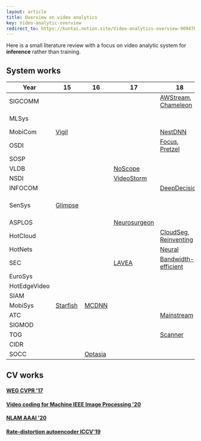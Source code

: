 ```yaml
---
layout: article
title: Overview on video analytics
key: Video-analytic-overview
redirect_to: https://kuntai.notion.site/Video-analytics-overview-90947b73637f427da7d8adc82e764c77
---
```


Here is a small literature review with a focus on video analytic system for **inference** rather than training.

## System works

| Year             | 15       | 16    | 17           | 18                    | 19                       | 20      | 21    |
| ------------ | -------- | ----- | ------------ | --------------------- | ------------------------ | ------- | ----- |
| SIGCOMM      |          |       |              | [AWStream](https://awstream.github.io/paper/awstream.pdf), [Chameleon](https://people.cs.uchicago.edu/~junchenj/docs/Chameleon_SIGCOMM_CameraReady_faceblurred.pdf)   | | [DDS](https://kuntaidu.github.io/assets/doc/DDS.pdf), [Reducto](http://web.cs.ucla.edu/~harryxu/papers/li-sigcomm20.pdf)             |
| MLSys        |          |       |              |                       | [AdaScale](https://arxiv.org/pdf/1902.02910.pdf), [FilterForward](https://arxiv.org/abs/1905.13536)  |         |
| MobiCom      | [Vigil](https://old.sigmobile.org/mobicom/2015/papers/p426-zhangA.pdf)    |       |              | [NestDNN](https://dl.acm.org/doi/pdf/10.1145/3241539.3241559)               | [Edge](http://www.winlab.rutgers.edu/~luyang/papers/mobicom19_augmented_reality.pdf)                     |         | [ELF](https://www.msra.cn/wp-content/uploads/2021/03/mobicom21-elf.pdf)   |
| OSDI         |          |       |              | [Focus](https://www.usenix.org/system/files/osdi18-hsieh.pdf), [Pretzel](https://www.usenix.org/system/files/osdi18-lee.pdf)                 |                          |         |       |
| SOSP | | | | | [Nexus](https://homes.cs.washington.edu/~arvind/papers/nexus.pdf)
| VLDB         |          |       | [NoScope](https://www.vldb.org/pvldb/vol10/p1586-kang.pdf)      |                       |                          | [BlazeIt](https://cs.stanford.edu/~matei/papers/2020/vldb_blazeit.pdf) |       |
| NSDI         |          |       | [VideoStorm](https://www.usenix.org/system/files/conference/nsdi17/nsdi17-zhang.pdf)   |                       |                          |         |       |
| INFOCOM      |          |       |              | [DeepDecision](https://ieeexplore.ieee.org/stamp/stamp.jsp?tp=&arnumber=8485905)          | [DSL](https://ieeexplore.ieee.org/stamp/stamp.jsp?tp=&arnumber=8737614)                      |         |       |
| SenSys       | [Glimpse](http://people.csail.mit.edu/yuhan/doc/sen060-chenA.pdf)  |       |              |                       | [Frugal Following](https://dl.acm.org/doi/pdf/10.1145/3356250.3360044), [Caeser](https://nsl.usc.edu/wp-content/uploads/2019/09/Caesar_SenSys19.pdf) |         |
| ASPLOS       |          |       | [Neurosurgeon](https://www.cl.cam.ac.uk/~ey204/teaching/ACS/R244_2019_2020/papers/kang_asplos_2017.pdf) |                       |                          |         |
| HotCloud     |          |       |              | [CloudSeg](https://www.usenix.org/system/files/hotcloud19-paper-wang.pdf), [Reinventing](https://www.usenix.org/system/files/conference/hotcloud18/hotcloud18-paper-pakha.pdf) |                          |         |
| HotNets      |          |       |              | [Neural](https://dl.acm.org/doi/pdf/10.1145/3286062.3286070)                |                          |         |       |
| SEC          |          |       | [LAVEA](https://www.cs.wm.edu/~syi/publications/sedgec17_1.pdf)             | [Bandwidth-efficient](https://ieeexplore.ieee.org/stamp/stamp.jsp?tp=&arnumber=8567664)   |                          | [Yoda](https://arxiv.org/pdf/2105.08694.pdf)    |
| EuroSys      |          |       |              |                       | [VStore](https://arxiv.org/pdf/1810.01794.pdf)                   |         |       |
| HotEdgeVideo |          |       |              |                       | [Cracking](https://www.microsoft.com/en-us/research/uploads/prod/2019/08/Split-brain_HotEdgeVideo19.pdf)                 |         |       |
| SIAM         |          |       |              |                       |                          |         | [CiNet](https://tianguo.info/project/mobile-deep-inference/cinet_sdm21.pdf) |
| MobiSys      | [Starfish](http://roblkw.com/likamwa2015starfish-mobisys.pdf) | [MCDNN](https://homes.cs.washington.edu/~arvind/papers/mcdnn.pdf) |              |                       |                          |         |       |
| ATC          |          |       |              | [Mainstream](https://www.usenix.org/system/files/conference/atc18/atc18-jiang.pdf)            |                          |         |
| SIGMOD       |          |       |              |                       | [Visual Road](https://db.cs.washington.edu/projects/visualroad/p300-haynes.pdf)               |         |       |
| TOG          |          |       |              | [Scanner](http://graphics.stanford.edu/papers/scanner/poms18_scanner.pdf)               |                          |         |       |
| CIDR         |          |       |              |                       | [DeepLens](http://cidrdb.org/cidr2019/papers/p40-krishnan-cidr19.pdf)                 |         |       |
| SOCC | |[Optasia](https://dl.acm.org/doi/pdf/10.1145/2987550.2987564)


## CV works

#### [WEG CVPR '17](http://haneul.github.io/papers/cvpr2017.pdf)

#### [Video coding for Machine IEEE Image Processing '20](https://ieeexplore.ieee.org/stamp/stamp.jsp?tp=&arnumber=9180095)

#### [NLAM AAAI '20](https://arxiv.org/pdf/1912.06348.pdf)

#### [Rate-distortion autoencoder ICCV'19](https://arxiv.org/pdf/1908.05717.pdf)

<!-- 
## Single video stream





#### [Vigil MobiCom '15](https://old.sigmobile.org/mobicom/2015/papers/p426-zhangA.pdf)

#### [Glimpse SenSys '15](http://people.csail.mit.edu/yuhan/doc/sen060-chenA.pdf)



#### [NoScope VLDB '17](https://www.vldb.org/pvldb/vol10/p1586-kang.pdf)
This paper targets object detection. It says that by biasing the model to current video and specific classes, the model could be much more cheaper.

#### [Neurosurgeon ASPLOS'17](https://www.cl.cam.ac.uk/~ey204/teaching/ACS/R244_2019_2020/papers/kang_asplos_2017.pdf)

#### [AWStream SIGCOMM '18](https://awstream.github.io/paper/awstream.pdf)
Tune configurations of encoder to adapt to video dynamics.

#### [Chameleon SIGCOMM '18](https://people.cs.uchicago.edu/~junchenj/docs/Chameleon_SIGCOMM_CameraReady_faceblurred.pdf)
Tune configurations to adapt to video dynamics.

#### [CloudSeg HotCloud '18](https://www.usenix.org/system/files/hotcloud19-paper-wang.pdf)
This paper uses super resolution to save bandwidth.
It trains a super resolution model based on some ground truth by minimizing analytic error, and then uses this model to super-resolute the input video clip for analytic purpose.

#### [DeepDecision INFOCOM '18](https://ieeexplore.ieee.org/stamp/stamp.jsp?tp=&arnumber=8485905)

#### [Neural Networks Meet Physical Networks: Distributed Inference Between Edge Devices and the Cloud HotNets '18](https://dl.acm.org/doi/pdf/10.1145/3286062.3286070)

#### [Bandwidth-efficient Live Video Analytics for Drones via Edge Computing SEC '18](https://ieeexplore.ieee.org/stamp/stamp.jsp?tp=&arnumber=8567664)

#### [AdaScale MLSys '19](https://arxiv.org/pdf/1902.02910.pdf)

#### [FilterForward MLSys '19](https://arxiv.org/abs/1905.13536)

#### [VStore EuroSys '19](https://arxiv.org/pdf/1810.01794.pdf)

#### [Edge Assisted Real-time Object Detection for Mobile Augmented Reality MobiCom '19](http://www.winlab.rutgers.edu/~luyang/papers/mobicom19_augmented_reality.pdf)
This paper explores AR scenario, so the key thing here to minimize the latency.
This paper uses parallel streaming and inference to reduce latency, motion-vector-based tracking & ROI encoding to reduce bandwidth (thus reduce streaming latency), and adaptive offloading to reduce compute cost.

#### [Cracking open the DNN black-box: Video Analytics with DNNs across the Camera-Cloud Boundary HotEdgeVideo '19](https://www.microsoft.com/en-us/research/uploads/prod/2019/08/Split-brain_HotEdgeVideo19.pdf)


#### [DSL INFOCOM '19](https://ieeexplore.ieee.org/stamp/stamp.jsp?tp=&arnumber=8737614)

#### [Frugal Following SenSys '19](https://dl.acm.org/doi/pdf/10.1145/3356250.3360044)

#### [DDS SIGCOMM '20](https://kuntaidu.github.io/assets/doc/DDS.pdf)
This paper uses server-driven approach to encode the video in different spatial quality for bandwidth saving purpose.

#### [Reducto SIGCOMM '20](http://web.cs.ucla.edu/~harryxu/papers/li-sigcomm20.pdf)
This paper extracts **cheap features**, exameine the frames sequentially and filter out those frames that don't change these features much.

#### [ELF Mobicomm '21](https://www.msra.cn/wp-content/uploads/2021/03/mobicom21-elf.pdf)
This paper partits the frames into several slices and offload them to different server.

#### [CiNet SIAM '21](https://tianguo.info/project/mobile-deep-inference/cinet_sdm21.pdf)


## Multiple camera video stream

#### [Vigil MobiCom '15](https://old.sigmobile.org/mobicom/2015/papers/p426-zhangA.pdf)

#### [Chameleon SIGCOMM '18](https://people.cs.uchicago.edu/~junchenj/docs/Chameleon_SIGCOMM_CameraReady_faceblurred.pdf)

#### [Caeser SenSys '19](https://nsl.usc.edu/wp-content/uploads/2019/09/Caesar_SenSys19.pdf)


## Optimize encoding

### Auto-encoder-based approaches

These are mainly works from computer vision community.


## Scale up inference

### Through building effective library/database

The key research topic here is how to choose correct API set and provide clever implementation to save unnecessary cost.

#### [Starfish MobiSys '15](http://roblkw.com/likamwa2015starfish-mobisys.pdf)
This paper argues that multiple applications will reuse the same video and invoke the same library. So one could cache the result for future use.


#### [Optasia SoCC '16](https://dl.acm.org/doi/pdf/10.1145/2987550.2987564)
This paper aims to support and optimize relational queries.
It tears specific video analytic task to four parts: extractors, processors, reducers and combiners, and then conduct optimization based on it.

#### [Scanner TOG '18](http://graphics.stanford.edu/papers/scanner/poms18_scanner.pdf)
It expresses the analytic pipeline as a static computation graph, bound the temporal dependency through pre-defined API, and scale the pipeline to a cluster.

#### [Focus OSDI '18](https://www.usenix.org/system/files/osdi18-hsieh.pdf)
This paper tries to detect all frames that contains certain objects. They use cheap models to reduce ingest-time cost, and identify same/similiar objects to reduce query-time latency.


#### [DeepLens CIDR '19](http://cidrdb.org/cidr2019/papers/p40-krishnan-cidr19.pdf)
This paper says that each step of video analytic pipeline will map from a stream to another stream.
Based on this abstraction, they explore how to encode, index the vido; and how to reuse previous results.

#### [Blazelt VLDB '20](https://cs.stanford.edu/~matei/papers/2020/vldb_blazeit.pdf)


### Through resource management

#### [MCDNN MobiSys '16](https://homes.cs.washington.edu/~arvind/papers/mcdnn.pdf)

#### [VideoStorm NSDI '17](https://www.usenix.org/system/files/conference/nsdi17/nsdi17-zhang.pdf)

#### [NestDNN MobiCom '18](https://dl.acm.org/doi/pdf/10.1145/3241539.3241559)



## Scale up training

#### [Mainstream ATC '18](https://www.usenix.org/system/files/conference/atc18/atc18-jiang.pdf)
Here is the [paper link].
This paper argues that people train multiple models based on same backbone on same videos.
Thus, the backbone could be shared between different models.

## Dataset and benchmarking

#### [Visual Road SIGMOD '19](https://db.cs.washington.edu/projects/visualroad/p300-haynes.pdf)
This paper generates synthetic videos through computer graphics for benchmarking purpose.

#### [Yoda SEC'21](https://arxiv.org/pdf/2105.08694.pdf)
This paper collects a large set of videos that highlights the pros and cons for video anlaytic pipelines. -->
